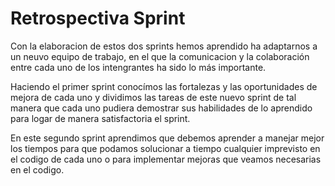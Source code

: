 # Retrospectiva Sprint

Con la elaboracion de estos dos sprints hemos aprendido ha adaptarnos a un neuvo equipo de trabajo, en el que la comunicacion y la colaboración entre cada uno de los intengrantes ha sido lo más importante.

Haciendo el primer sprint conocímos las fortalezas y las oportunidades de mejora de cada uno y dividimos las tareas de este nuevo sprint de tal manera que cada uno pudiera demostrar sus habilidades de lo aprendido para logar de manera satisfactoria el sprint.

En este segundo sprint aprendimos que debemos aprender a manejar mejor los tiempos para que podamos solucionar a tiempo cualquier imprevisto en el codigo de cada uno o para implementar mejoras que veamos necesarias en el codigo.

